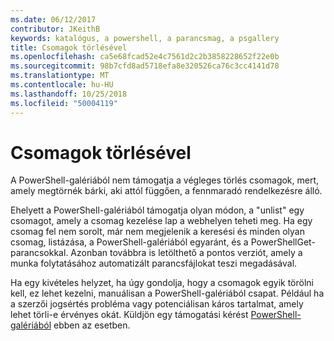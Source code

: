 ```yaml
---
ms.date: 06/12/2017
contributor: JKeithB
keywords: katalógus, a powershell, a parancsmag, a psgallery
title: Csomagok törlésével
ms.openlocfilehash: ca5e68fcad52e4c7561d2c2b3858228652f22e0b
ms.sourcegitcommit: 98b7cfd8ad5718efa8e320526ca76c3cc4141d78
ms.translationtype: MT
ms.contentlocale: hu-HU
ms.lasthandoff: 10/25/2018
ms.locfileid: "50004119"
---
```

# <a name="deleting-packages"></a>Csomagok törlésével

A PowerShell-galériából nem támogatja a végleges törlés csomagok, mert, amely megtörnék bárki, aki attól függően, a fennmaradó rendelkezésre álló.

Ehelyett a PowerShell-galériából támogatja olyan módon, a "unlist" egy csomagot, amely a csomag kezelése lap a webhelyen teheti meg.
Ha egy csomag fel nem sorolt, már nem megjelenik a keresési és minden olyan csomag, listázása, a PowerShell-galériából egyaránt, és a PowerShellGet-parancsokkal.
Azonban továbbra is letölthető a pontos verziót, amely a munka folytatásához automatizált parancsfájlokat teszi megadásával.

Ha egy kivételes helyzet, ha úgy gondolja, hogy a csomagok egyik törölni kell, ez lehet kezelni, manuálisan a PowerShell-galériából csapat.
Például ha a szerzői jogsértés probléma vagy potenciálisan káros tartalmat, amely lehet törli-e érvényes okát.
Küldjön egy támogatási kérést [PowerShell-galériából](http://www.PowerShellGallery.com) ebben az esetben.
